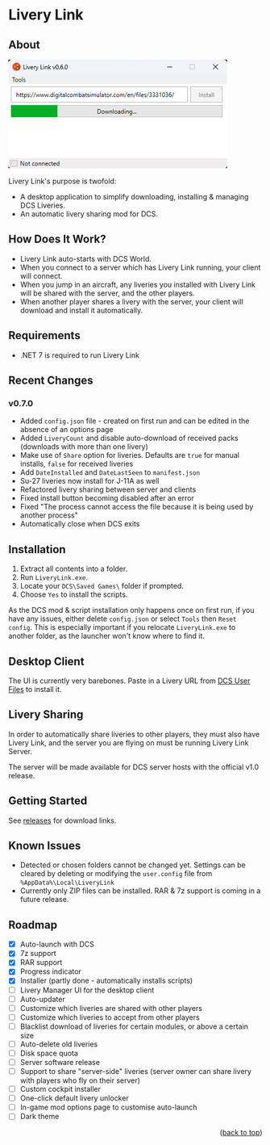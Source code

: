 # Livery Link

## About

[![Watch the video][screenshot]](https://youtu.be/OmfYs3eZ3ro)

Livery Link's purpose is twofold:
- A desktop application to simplify downloading, installing & managing DCS Liveries.
- An automatic livery sharing mod for DCS.


## How Does It Work?

- Livery Link auto-starts with DCS World.
- When you connect to a server which has Livery Link running, your client will connect.
- When you jump in an aircraft, any liveries you installed with Livery Link will be shared with the server, and the other players.
- When another player shares a livery with the server, your client will download and install it automatically.


## Requirements

- .NET 7 is required to run Livery Link


## Recent Changes

### v0.7.0

- Added `config.json` file - created on first run and can be edited in the absence of an options page
- Added `LiveryCount` and disable auto-download of received packs (downloads with more than one livery)
- Make use of `Share` option for liveries. Defaults are `true` for manual installs, `false` for received liveries
- Add `DateInstalled` and `DateLastSeen` to `manifest.json`
- Su-27 liveries now install for J-11A as well
- Refactored livery sharing between server and clients
- Fixed install button becoming disabled after an error
- Fixed "The process cannot access the file because it is being used by another process"
- Automatically close when DCS exits
## Installation

1. Extract all contents into a folder.
1. Run `LiveryLink.exe`.
1. Locate your `DCS\Saved Games\` folder if prompted.
1. Choose `Yes` to install the scripts.

As the DCS mod & script installation only happens once on first run, if you have any issues, either delete `config.json` or select `Tools` then `Reset config`. This is especially important if you relocate `LiveryLink.exe` to another folder, as the launcher won't know where to find it.


## Desktop Client

The UI is currently very barebones. Paste in a Livery URL from [DCS User Files](https://www.digitalcombatsimulator.com/en/files/) to install it.


## Livery Sharing

In order to automatically share liveries to other players, they must also have Livery Link, and the server you are flying on must be running Livery Link Server.

The server will be made available for DCS server hosts with the official v1.0 release.


## Getting Started

See [releases](https://github.com/Camble/LiveryLink/releases) for download links.


## Known Issues

- Detected or chosen folders cannot be changed yet. Settings can be cleared by deleting or modifying the `user.config` file from `%AppData%\Local\LiveryLink`
- Currently only ZIP files can be installed. RAR & 7z support is coming in a future release.


## Roadmap

- [x] Auto-launch with DCS
- [x] 7z support
- [x] RAR support
- [x] Progress indicator
- [x] Installer (partly done - automatically installs scripts)
- [ ] Livery Manager UI for the desktop client
- [ ] Auto-updater
- [ ] Customize which liveries are shared with other players
- [ ] Customize which liveries to accept from other players
- [ ] Blacklist download of liveries for certain modules, or above a certain size
- [ ] Auto-delete old liveries
- [ ] Disk space quota
- [ ] Server software release
- [ ] Support to share "server-side" liveries (server owner can share livery with players who fly on their server)
- [ ] Custom cockpit installer
- [ ] One-click default livery unlocker
- [ ] In-game mod options page to customise auto-launch
- [ ] Dark theme

<p align="right">(<a href="#readme-top">back to top</a>)</p>

[screenshot]: https://github.com/Camble/LiveryLink/blob/main/screenshot-0.6.0.png